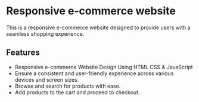 # Responsive e-commerce website

This is a responsive e-commerce website designed to provide users with a seamless shopping experience.

## Features
- Responsive e-commerce Website Design Using HTML CSS & JavaScript
- Ensure a consistent and user-friendly experience across various devices and screen sizes.
- Browse and search for products with ease.
- Add products to the cart and proceed to checkout.
